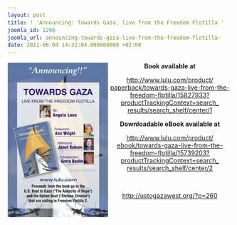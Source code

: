 ```yaml
---
layout: post
title: ! 'Announcing: Towards Gaza, live from the Freedom Flotilla '
joomla_id: 1296
joomla_url: announcing-towards-gaza-live-from-the-freedom-flotilla-
date: 2011-06-04 14:32:04.000000000 +02:00
---
```

<p><img style="float: left;" alt="Flotilla" src="images/stories/news/Flotilla.jpg" height="348" width="226" /></p>
<p style="text-align: center;"><strong>Book available at</strong></p>
<p style="text-align: center;"><a rel="nofollow" href="http://www.lulu.com/product/paperback/towards-gaza-live-from-the-freedom-flotilla/15827933?productTrackingContext=search_results/search_shelf/center/1" target="_blank">http://www.lulu.com/product/<wbr></wbr>paperback/towards-gaza-live-<wbr></wbr>from-the-freedom-flotilla/<wbr></wbr>15827933?<wbr></wbr>productTrackingContext=search_<wbr></wbr>results/search_shelf/center/1</a></p>
<p style="text-align: center;"><strong>Downloadable eBook available at </strong></p>
<div style="text-align: center;"><a rel="nofollow" href="http://www.lulu.com/product/ebook/towards-gaza-live-from-the-freedom-flotilla/15739203?productTrackingContext=search_results/search_shelf/center/2" target="_blank">http://www.lulu.com/product/<wbr></wbr>ebook/towards-gaza-live-from-<wbr></wbr>the-freedom-flotilla/15739203?<wbr></wbr>productTrackingContext=search_<wbr></wbr>results/search_shelf/center/2</a></div>
<p> </p>
<p style="text-align: center;"><a href="http://ustogazawest.org/?p=260" target="_blank">http://ustogazawest.org/?p=260</a></p>
